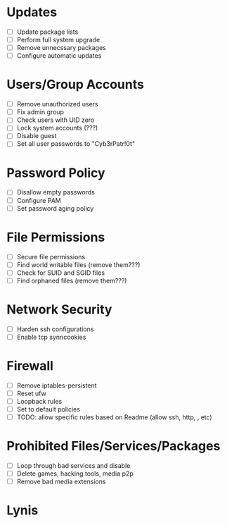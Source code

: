 # Updates
- [ ] Update package lists
- [ ] Perform full system upgrade
- [ ] Remove unnecssary packages
- [ ] Configure automatic updates

# Users/Group Accounts
- [ ] Remove unauthorized users
- [ ] Fix admin group
- [ ] Check users with UID zero
- [ ] Lock system accounts (???)
- [ ] Disable guest
- [ ] Set all user passwords to "Cyb3rPatr!0t"

# Password Policy
- [ ] Disallow empty passwords
- [ ] Configure PAM
- [ ] Set password aging policy

# File Permissions
- [ ] Secure file permissions
- [ ] Find world writable files (remove them???)
- [ ] Check for SUID and SGID files
- [ ] Find orphaned files (remove them???)

# Network Security
- [ ] Harden ssh configurations
- [ ] Enable tcp synncookies

# Firewall
- [ ] Remove iptables-persistent
- [ ] Reset ufw
- [ ] Loopback rules
- [ ] Set to default policies
- [ ] TODO: allow specific rules based on Readme (allow ssh, http, , etc)

# Prohibited Files/Services/Packages
- [ ] Loop through bad services and disable
- [ ] Delete games, hacking tools, media p2p
- [ ] Remove bad media extensions

# Lynis